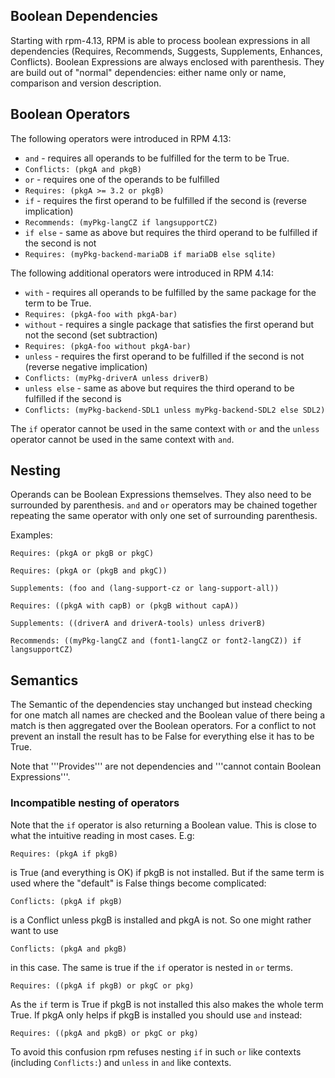 ## Boolean Dependencies

Starting with rpm-4.13, RPM is able to process boolean expressions in all dependencies (Requires, Recommends, Suggests, Supplements, Enhances, Conflicts). Boolean Expressions are always enclosed with parenthesis. They are build out of "normal" dependencies: either name only or name, comparison and version description.

## Boolean Operators

The following operators were introduced in RPM 4.13:

 * `and` - requires all operands to be fulfilled for the term to be True.
  * `Conflicts: (pkgA and pkgB)`
 * `or` - requires one of the operands to be fulfilled
  * `Requires: (pkgA >= 3.2 or pkgB)`
 * `if` - requires the first operand to be fulfilled if the second is (reverse implication)
  * `Recommends: (myPkg-langCZ if langsupportCZ)`
 * `if else` - same as above but requires the third operand to be fulfilled if the second is not
  * `Requires: (myPkg-backend-mariaDB if mariaDB else sqlite)`

The following additional operators were introduced in RPM 4.14:

 * `with` - requires all operands to be fulfilled by the same package for the term to be True.
  * `Requires: (pkgA-foo with pkgA-bar)`
 * `without` - requires a single package that satisfies the first operand but not the second (set subtraction)
  * `Requires: (pkgA-foo without pkgA-bar)`
 * `unless` - requires the first operand to be fulfilled if the second is not (reverse negative implication)
  * `Conflicts: (myPkg-driverA unless driverB)`
 * `unless else` - same as above but requires the third operand to be fulfilled if the second is
  * `Conflicts: (myPkg-backend-SDL1 unless myPkg-backend-SDL2 else SDL2)`

The `if` operator cannot be used in the same context with `or` and the `unless` operator cannot be used in the same context with `and`.

## Nesting 

Operands can be Boolean Expressions themselves. They also need to be surrounded by parenthesis. `and` and `or` operators may be chained together repeating the same operator with only one set of surrounding parenthesis.

Examples:

`Requires: (pkgA or pkgB or pkgC)`

`Requires: (pkgA or (pkgB and pkgC))`

`Supplements: (foo and (lang-support-cz or lang-support-all))`

`Requires: ((pkgA with capB) or (pkgB without capA))`

`Supplements: ((driverA and driverA-tools) unless driverB)`

`Recommends: ((myPkg-langCZ and (font1-langCZ or font2-langCZ)) if langsupportCZ)`

## Semantics

The Semantic of the dependencies stay unchanged but instead checking for one match all names are checked and the Boolean value of there being a match is then aggregated over the Boolean operators. For a conflict to not prevent an install the result has to be False for everything else it has to be True.

Note that '''Provides''' are not dependencies and '''cannot contain Boolean Expressions'''.

### Incompatible nesting of operators

Note that the `if` operator is also returning a Boolean value. This is close to what the intuitive reading in most cases. E.g:

`Requires: (pkgA if pkgB)` 

is True (and everything is OK) if pkgB is not installed. But if the same term is used where the "default" is False things become complicated:


`Conflicts: (pkgA if pkgB)` 

is a Conflict unless pkgB is installed and pkgA is not. So one might rather want to use

`Conflicts: (pkgA and pkgB)`

 in this case. The same is true if the `if` operator is nested in `or` terms.

`Requires: ((pkgA if pkgB) or pkgC or pkg)` 

As the `if` term is True if pkgB is not installed this also makes the whole term True. If pkgA only helps if pkgB is installed you should use `and` instead:

`Requires: ((pkgA and pkgB) or pkgC or pkg)` 

To avoid this confusion rpm refuses nesting `if` in such `or` like contexts (including `Conflicts:`) and `unless` in `and` like contexts.
